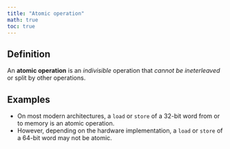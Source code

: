 ```yaml
---
title: "Atomic operation"
math: true
toc: true
---
```


## Definition
An **atomic operation** is an _indivisible_ operation that _cannot be ineterleaved_ or split by other operations.

## Examples
- On most modern architectures, a `load` or `store` of a 32-bit word from or to memory is an atomic operation.
- However, depending on the hardware implementation, a `load` or `store` of a 64-bit word may not be atomic.
